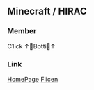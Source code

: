 ## Minecraft / HIRAC

### Member
C1ick
↑🤣Botti🤣↑

### Link
[HomePage](https://hiracmc.github.io/hirac.github.io/)
[Fiicen](https://fiicen.jp/field/hirac)
